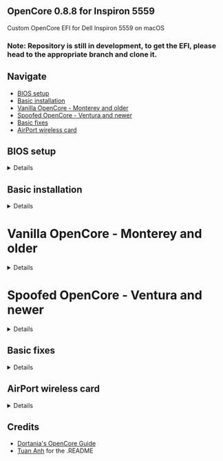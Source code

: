 ## OpenCore 0.8.8 for Inspiron 5559
Custom OpenCore EFI for Dell Inspiron 5559 on macOS
### Note: Repository is still in development, to get the EFI, please head to the appropriate branch and clone it.

## Navigate
- [BIOS setup](https://github.com/ping2109/Hackintosh-OpenCore-EFI-Dell-Inspiron-5559#bios-setup)
- [Basic installation](https://github.com/ping2109/Hackintosh-OpenCore-EFI-Dell-Inspiron-5559#basic-installation)
- [Vanilla OpenCore - Monterey and older](https://github.com/ping2109/Hackintosh-OpenCore-EFI-Dell-Inspiron-5559#vanilla-opencore---monterey-and-older)
- [Spoofed OpenCore - Ventura and newer](https://github.com/ping2109/Hackintosh-OpenCore-EFI-Dell-Inspiron-5559#spoofed-opencore---ventura-and-newer)
- [Basic fixes](https://github.com/ping2109/Hackintosh-OpenCore-EFI-Dell-Inspiron-5559#basic-fixes)
- [AirPort wireless card](https://github.com/ping2109/Hackintosh-OpenCore-EFI-Dell-Inspiron-5559#airport-wireless-card)

## BIOS setup
<details>

- Hyper-Threading
- UEFI boot
- DVMT Pre-Allocated(iGPU Memory): 64MB
- SATA Mode: AHCI

</details>


## Basic installation
<details>

- Install USB:
1. Download the zip at releases tab
2. Copy EFI folder to your installer USB's EFI partition
3. Boot and install
- Hard disk:
1. Download the zip at releases tab
2. Use ESP Mounter Pro to mount your disk's EFI parititon
3. Copy EFI folder to your hard disk's EFI partition
4. Reboot

</details>

# Vanilla OpenCore - Monterey and older
<details>

![Ảnh chụp Màn hình 2023-01-15 lúc 13 01 32](https://user-images.githubusercontent.com/75196272/212527020-44b96f69-1f49-436a-922f-f0d8ba4046e8.png)

A/N:**ignore that it says MBP 2017, im just testing my spoofing things, it will be the appropriate 2016 model for you guys on this branch**

| Specs | Info |
|----------|----------|
| **RAM** | 2x DDR3L 1600MHz 4GB |
| **CPU** | Intel Core i5-6200U (2 cores 2 threads) 2.4 GHz |
| **Wi-Fi Card** | Apple AirPort BCM943602CS2 + NGFF Adapter |
| **GPU** | Intel(R) HD Graphics 520 |
| **SMBIOS** | MacBookPro13,1 |

| Feature | Status | Notes |
| ------------- | ------------- | ------------- |
| **Intel iGPU** | ✅ Working |
| **Trackpad I2C** |  ✅ Working | Full gesture support| 
| **iMessages and App Store** | ✅ Working | Follow the OpenCore Guide (#ℹ️-changing-serial-number,-board-serial-number-and-smuuid) |
| **Speakers and Headphones** | ✅ Working | To permanently fix headphones follow this [link](https://github.com/hackintosh-stuff/ComboJack) |
| **Built-in Microphone** | ✅ Working |
| **Webcam** | ✅ Working  |
| **Wi-Fi/BT** | ✅ Working | Since this is an Apple card, it works OOB. You may need [itlwm](https://github.com/OpenIntelWireless/itlwm) for stock AC-3160 card. |
| **SDCard slot** | ✅ Working |
| **Ethernet** | ✅ Working |

</details>

# Spoofed OpenCore - Ventura and newer
<details>

![Ảnh màn hình 2023-01-15 lúc 15 40 11](https://user-images.githubusercontent.com/75196272/212531501-efa0a2e2-b46a-4287-936a-e078529e112e.png)


| Specs | Info |
|----------|----------|
| **RAM** | 2x DDR3L 1600MHz 4GB |
| **CPU** | Intel Core i5-6200U (2 cores 2 threads) 2.4 GHz |
| **Wi-Fi Card** | Apple AirPort BCM943602CS2 + NGFF Adapter |
| **GPU** | Intel(R) HD Graphics 520 |
| **SMBIOS** | MacBookPro14,1 |

| Feature | Status | Notes |
| ------------- | ------------- | ------------- |
| **Intel iGPU** | ✅ Working |
| **Trackpad I2C** |  ✅ Working | Full gesture support| 
| **iMessages and App Store** | ✅ Working | Follow the OpenCore Guide (#ℹ️-changing-serial-number,-board-serial-number-and-smuuid) |
| **Speakers and Headphones** | ✅ Working | To permanently fix headphones follow this [link](https://github.com/hackintosh-stuff/ComboJack) |
| **Built-in Microphone** | ✅ Working |
| **Webcam** | ✅ Working  |
| **Wi-Fi/BT** | ✅ Working | Since this is an Apple card, it works OOB. You may need [itlwm](https://github.com/OpenIntelWireless/itlwm) for stock AC-3160 card. |
| **Continuity Camera** | ✅ Working | Require you to have an OEM AirPort card, suggested to have the BCM943602CS2, check above for more info |
| **SDCard slot** | ✅ Working |
| **Ethernet** | ✅ Working |

As MacBookPro13,1 (MBP2016) SMBIOS has been dropped on Ventura and later, we have to use the SMBIOS of MacBookPro14,1 (MBP 2017) machine. Which also requires the iGPU to be spoofed as Kabylake, in this case HD 520 to HD 620.

</details>

## Basic fixes
<details>

### 🔈 Audio
Without any modifications, the headphone jack is buggy. External microphones aren't detected and the audio output may randomly stop working or start making weird noises. Sometimes replugging the headphones works, but that's pretty annoying and unreliable. To permanently fix this issue you will have to install [this fork of ComboJack](https://github.com/lvs1974/ComboJack).

### 🔋 Power management
Hibernation is not supported on a Hackintosh and everything related to it should be completely disabled. Disabling additional features prevents random wakeups while the lid is closed. After every update, these settings should be reapplied manually.

```
sudo pmset -a hibernatemode 0
sudo rm -f /var/vm/sleepimage
sudo mkdir /var/vm/sleepimage
sudo pmset -a standby 0
sudo pmset -a autopoweroff 0
sudo pmset -a powernap 0
sudo pmset -a proximitywake 0
sudo pmset -b tcpkeepalive 0 (optional)
```
</details>

## AirPort wireless card
<details>
To get full Continuity Suite, I highly suggest spending an extra $15 for a Wireless card mod, which can be done with two components
- A BCM943602CS2 AirPort card (found in 2011 to 2017 MBAs)
- An NGFF Key A+E adapter

To get the card to fit, you'll have to cut off the H3 screw mount of the adapter and part of the laptop's bottom casing (marked red in the photo).
The antenna cables also have to be routed as marked green in the photo below.

![IMG_0230](https://user-images.githubusercontent.com/75196272/212531783-c41a0098-9808-4de5-9cf8-f0540eed55b3.jpg)

</details>

## Credits
- [Dortania's OpenCore Guide](https://dortania.github.io/OpenCore-Install-Guide/)
- [Tuan Anh](https://github.com/log1cs/) for the .README
